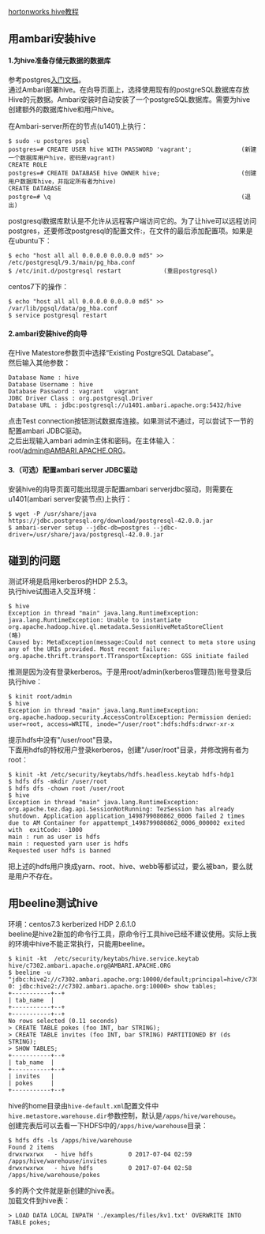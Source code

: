 [hortonworks hive教程](https://hortonworks.com/tutorial/how-to-process-data-with-apache-hive/)  
## 用ambari安装hive
#### 1.为hive准备存储元数据的数据库
参考postgres[入门文档](http://www.ruanyifeng.com/blog/2013/12/getting_started_with_postgresql.html)。  
通过Ambari部署hive。在向导页面上，选择使用现有的postgreSQL数据库存放Hive的元数据。Ambari安装时自动安装了一个postgreSQL数据库。需要为hive创建额外的数据库hive和用户hive。  

在Ambari-server所在的节点(u1401)上执行：
```
$ sudo -u postgres psql
postgres=# CREATE USER hive WITH PASSWORD 'vagrant';              (新建一个数据库用户hive，密码是vagrant)
CREATE ROLE
postgres=# CREATE DATABASE hive OWNER hive;                       (创建用户数据库hive，并指定所有者为hive)
CREATE DATABASE
postgre=# \q                                                      (退出)
```
postgresql数据库默认是不允许从远程客户端访问它的。为了让hive可以远程访问postgres，还要修改postgresql的配置文件:，在文件的最后添加配置项。如果是在ubuntu下：
```
$ echo "host all all 0.0.0.0 0.0.0.0 md5" >> /etc/postgresql/9.3/main/pg_hba.conf
$ /etc/init.d/postgresql restart            (重启postgresql)
```
centos7下的操作：
```
$ echo "host all all 0.0.0.0 0.0.0.0 md5" >> /var/lib/pgsql/data/pg_hba.conf
$ service postgresql restart
```
#### 2.ambari安装hive的向导
在Hive Matestore参数页中选择“Existing PostgreSQL Database”。  
然后输入其他参数：  
```
Database Name : hive
Database Username : hive
Database Password : vagrant   vagrant
JDBC Driver Class : org.postgresql.Driver
Database URL : jdbc:postgresql://u1401.ambari.apache.org:5432/hive
```
点击Test connection按钮测试数据库连接。如果测试不通过，可以尝试下一节的配置ambari JDBC驱动。     
之后出现输入ambari admin主体和密码。在主体输入：root/admin@AMBARI.APACHE.ORG。  

#### 3.（可选）配置ambari server JDBC驱动
安装hive的向导页面可能出现提示配置ambari serverjdbc驱动，则需要在u1401(ambari server安装节点)上执行：
```
$ wget -P /usr/share/java https://jdbc.postgresql.org/download/postgresql-42.0.0.jar
$ ambari-server setup --jdbc-db=postgres --jdbc-driver=/usr/share/java/postgresql-42.0.0.jar
```

## 碰到的问题
测试环境是启用kerberos的HDP 2.5.3。  
执行hive试图进入交互环境：
```
$ hive
Exception in thread "main" java.lang.RuntimeException: java.lang.RuntimeException: Unable to instantiate org.apache.hadoop.hive.ql.metadata.SessionHiveMetaStoreClient
(略)
Caused by: MetaException(message:Could not connect to meta store using any of the URIs provided. Most recent failure: org.apache.thrift.transport.TTransportException: GSS initiate failed
```
推测是因为没有登录kerberos。于是用root/admin(kerberos管理员)账号登录后执行hive：
```
$ kinit root/admin
$ hive
Exception in thread "main" java.lang.RuntimeException: org.apache.hadoop.security.AccessControlException: Permission denied: user=root, access=WRITE, inode="/user/root":hdfs:hdfs:drwxr-xr-x
```
提示hdfs中没有"/user/root"目录。  
下面用hdfs的特权用户登录kerberos，创建"/user/root"目录，并修改拥有者为root：
```
$ kinit -kt /etc/security/keytabs/hdfs.headless.keytab hdfs-hdp1
$ hdfs dfs -mkdir /user/root
$ hdfs dfs -chown root /user/root
$ hive 
Exception in thread "main" java.lang.RuntimeException: org.apache.tez.dag.api.SessionNotRunning: TezSession has already shutdown. Application application_1498799080862_0006 failed 2 times due to AM Container for appattempt_1498799080862_0006_000002 exited with  exitCode: -1000
main : run as user is hdfs
main : requested yarn user is hdfs
Requested user hdfs is banned
```
把上述的hdfs用户换成yarn、root、hive、webb等都试过，要么被ban，要么就是用户不存在。  

## 用beeline测试hive
环境：centos7.3 kerberized HDP 2.6.1.0  
beeline是hive2新加的命令行工具，原命令行工具hive已经不建议使用。实际上我的环境中hive不能正常执行，只能用beeline。  
```
$ kinit -kt  /etc/security/keytabs/hive.service.keytab hive/c7302.ambari.apache.org@AMBARI.APACHE.ORG
$ beeline -u "jdbc:hive2://c7302.ambari.apache.org:10000/default;principal=hive/c7302.ambari.apache.org@AMBARI.APACHE.ORG"
0: jdbc:hive2://c7302.ambari.apache.org:10000> show tables;
+-----------+--+
| tab_name  |
+-----------+--+
+-----------+--+
No rows selected (0.11 seconds)
> CREATE TABLE pokes (foo INT, bar STRING);
> CREATE TABLE invites (foo INT, bar STRING) PARTITIONED BY (ds STRING);
> SHOW TABLES;
+-----------+--+
| tab_name  |
+-----------+--+
| invites   |
| pokes     |
+-----------+--+
```
hive的home目录由`hive-default.xml`配置文件中`hive.metastore.warehouse.dir`参数控制，默认是`/apps/hive/warehouse`。  
创建完表后可以去看一下HDFS中的`/apps/hive/warehouse`目录：
```
$ hdfs dfs -ls /apps/hive/warehouse
Found 2 items
drwxrwxrwx   - hive hdfs          0 2017-07-04 02:59 /apps/hive/warehouse/invites
drwxrwxrwx   - hive hdfs          0 2017-07-04 02:58 /apps/hive/warehouse/pokes
```
多的两个文件就是新创建的hive表。  
加载文件到hive表：
```
> LOAD DATA LOCAL INPATH './examples/files/kv1.txt' OVERWRITE INTO TABLE pokes;
```
